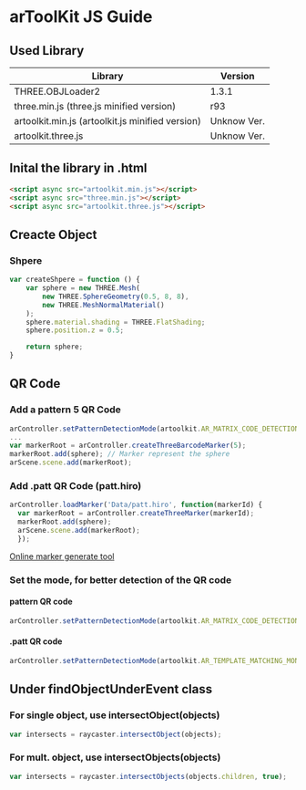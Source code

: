 # arToolKit JS Guide
## Used Library
| Library  | Version |
| ------------- | ------------- |
| THREE.OBJLoader2 | 1.3.1  |
| three.min.js (three.js minified version)  | r93  |
| artoolkit.min.js (artoolkit.js minified version)  | Unknow Ver.  |
| artoolkit.three.js | Unknow Ver. |

## Inital the library in .html
```html
<script async src="artoolkit.min.js"></script>
<script async src="three.min.js"></script>
<script async src="artoolkit.three.js"></script>
```

## Creacte Object
### Shpere
```javascript
var createShpere = function () {
	var sphere = new THREE.Mesh(
		new THREE.SphereGeometry(0.5, 8, 8),
		new THREE.MeshNormalMaterial()
	);
	sphere.material.shading = THREE.FlatShading;
	sphere.position.z = 0.5;

	return sphere;
}
```
## QR Code
### Add a pattern 5 QR Code
```javascript
arController.setPatternDetectionMode(artoolkit.AR_MATRIX_CODE_DETECTION);
...
var markerRoot = arController.createThreeBarcodeMarker(5);
markerRoot.add(sphere); // Marker represent the sphere
arScene.scene.add(markerRoot);
```
### Add .patt QR Code (patt.hiro)
```javascript
arController.loadMarker('Data/patt.hiro', function(markerId) {
  var markerRoot = arController.createThreeMarker(markerId);
  markerRoot.add(sphere);
  arScene.scene.add(markerRoot);
  });
```
[Online marker generate tool](https://jeromeetienne.github.io/AR.js/three.js/examples/marker-training/examples/generator.html)
### Set the mode, for better detection of the QR code
#### pattern QR code
```javascript
arController.setPatternDetectionMode(artoolkit.AR_MATRIX_CODE_DETECTION);
```
#### .patt QR code
```javascript
arController.setPatternDetectionMode(artoolkit.AR_TEMPLATE_MATCHING_MONO_AND_MATRIX);
```

## Under findObjectUnderEvent class
### For single object, use intersectObject(objects)
```javascript
var intersects = raycaster.intersectObject(objects);
```
### For mult. object, use intersectObjects(objects)
```javascript
var intersects = raycaster.intersectObjects(objects.children, true);
```
